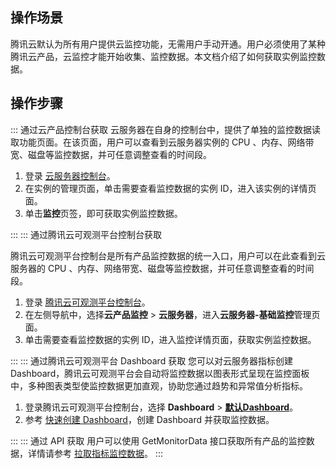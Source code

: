 ## 操作场景

腾讯云默认为所有用户提供云监控功能，无需用户手动开通。用户必须使用了某种腾讯云产品，云监控才能开始收集、监控数据。本文档介绍了如何获取实例监控数据。

## 操作步骤

<dx-tabs>
::: 通过云产品控制台获取


<dx-alert infotype="explain" title="">
云服务器在自身的控制台中，提供了单独的监控数据读取功能页面。在该页面，用户可以查看到云服务器实例的 CPU 、内存、网络带宽、磁盘等监控数据，并可任意调整查看的时间段。
</dx-alert>


1. 登录 [云服务器控制台](https://console.cloud.tencent.com/cvm)。
2. 在实例的管理页面，单击需要查看监控数据的实例 ID，进入该实例的详情页面。
3. 单击**监控**页签，即可获取实例监控数据。

:::
::: 通过腾讯云可观测平台控制台获取


<dx-alert infotype="explain" title="">
腾讯云可观测平台控制台是所有产品监控数据的统一入口，用户可以在此查看到云服务器的 CPU 、内存、网络带宽、磁盘等监控数据，并可任意调整查看的时间段。
</dx-alert>


1. 登录 [腾讯云可观测平台控制台](https://console.cloud.tencent.com/monitor/overview)。
2. 在左侧导航中，选择**云产品监控** > **云服务器**，进入**云服务器-基础监控**管理页面。
3. 单击需要查看监控数据的实例 ID，进入监控详情页面，获取实例监控数据。

:::
::: 通过腾讯云可观测平台 Dashboard 获取
您可以对云服务器指标创建 Dashboard，腾讯云可观测平台会自动将监控数据以图表形式呈现在监控面板中，多种图表类型使监控数据更加直观，协助您通过趋势和异常值分析指标。
1. 登录腾讯云可观测平台控制台，选择 **Dashboard** > **[默认Dashboard](https://console.cloud.tencent.com/monitor/dashboard2/default?channel=8)**。
2. 参考 [快速创建 Dashboard](https://cloud.tencent.com/document/product/248/47115)，创建 Dashboard 并获取监控数据。

:::
::: 通过 API 获取
用户可以使用 GetMonitorData 接口获取所有产品的监控数据，详情请参考 [拉取指标监控数据](https://cloud.tencent.com/document/product/248/31014)。
:::
</dx-tabs>

